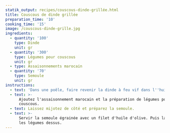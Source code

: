 ```yaml
---
statik_output: recipes/couscous-dinde-grillée.html
title: Couscous de dinde grillée
preparation_time: '10'
cooking_time: '15'
image: /couscous-dinde-grille.jpg
ingredients:
  - quantity: '100'
    type: Dinde
    unit: gr
  - quantity: '300'
    type: Légumes pour couscous
    unit: gr
  - type: Assaisonnements marocain
  - quantity: '70'
    type: Semoule
    unit: gr
instructions:
  - text: 'Dans une poêle, faire revenir la dinde à feu vif dans l''huile d''olive.'
  - text: >-
      Ajoutez l'assaisonnement marocain et la préparation de légumes pour
      couscous.
  - text: Laissez mijotez de côté et préparez la semoule.
  - text: >-
      Servir la semoule égrainée avec un filet d'huile d'olive. Puis la dinde et
      les légumes dessus.
---
```



